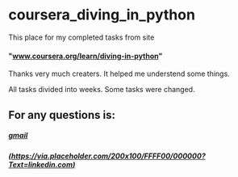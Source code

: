 # coursera_diving_in_python


This place for my completed tasks from site 
#### "www.coursera.org/learn/diving-in-python"
Thanks very much creaters. It helped me understend some things. 

All tasks divided into weeks. Some tasks were changed.

## For any questions is:

##### [gmail](visvo.tv.hub@gmail.com)
##### [(https://via.placeholder.com/200x100/FFFF00/000000?Text=linkedin.com)](https://www.linkedin.com/in/%D0%B4%D0%B8%D0%BC%D0%B0-visvo-tv-251727200/)
